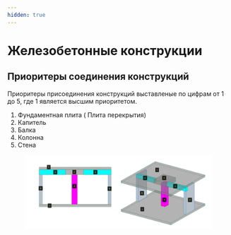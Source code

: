 ```yaml
---
hidden: true
---
```


# Железобетонные конструкции

## Приоритеры соединения конструкций

Приоритеры присоединения конструкций выставленые по цифрам от 1 до 5, где 1 является высшим приоритетом.

1. Фундаментная плита ( Плита перекрытия)
2. Капитель
3. Балка
4. Колонна&#x20;
5. Стена

<figure><img src="../../.gitbook/assets/2025-04-29_13-55-465.png" alt=""><figcaption></figcaption></figure>
